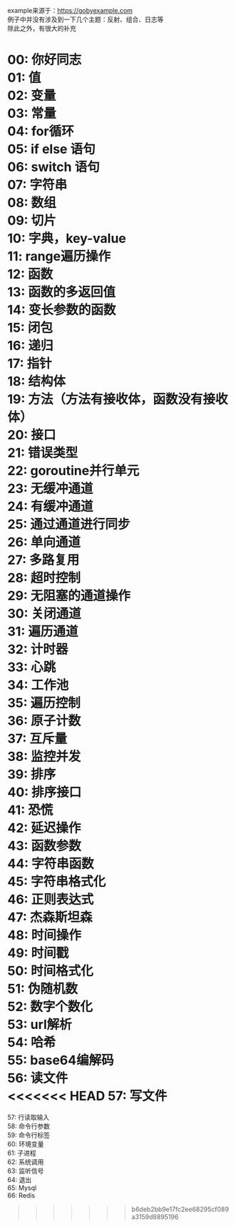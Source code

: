 example来源于：https://gobyexample.com <br/>
例子中并没有涉及到一下几个主题：反射、组合、日志等<br/>
除此之外，有很大的补充 <br/>

00: 你好同志<br/>
01: 值<br/>
02: 变量<br/>
03: 常量<br/>
04: for循环<br/>
05: if else 语句<br/>
06: switch 语句<br/>
07: 字符串<br/>
08: 数组<br/>
09: 切片<br/>
10: 字典，key-value<br/>
11: range遍历操作<br/>
12: 函数<br/>
13: 函数的多返回值<br/>
14: 变长参数的函数<br/>
15: 闭包<br/>
16: 递归<br/>
17: 指针<br/>
18: 结构体<br/>
19: 方法（方法有接收体，函数没有接收体）<br/>
20: 接口<br/>
21: 错误类型<br/>
22: goroutine并行单元<br/>
23: 无缓冲通道<br/>
24: 有缓冲通道<br/>
25: 通过通道进行同步<br/>
26: 单向通道<br/>
27: 多路复用<br/>
28: 超时控制<br/>
29: 无阻塞的通道操作<br/>
30: 关闭通道<br/>
31: 遍历通道<br/>
32: 计时器<br/>
33: 心跳<br/>
34: 工作池<br/>
35: 遍历控制<br/>
36: 原子计数<br/>
37: 互斥量<br/>
38: 监控并发<br/>
39: 排序<br/>
40: 排序接口<br/>
41: 恐慌<br/>
42: 延迟操作<br/>
43: 函数参数<br/>
44: 字符串函数<br/>
45: 字符串格式化<br/>
46: 正则表达式<br/>
47: 杰森斯坦森<br/>
48: 时间操作<br/>
49: 时间戳<br/>
50: 时间格式化<br/>
51: 伪随机数<br/>
52: 数字个数化<br/>
53: url解析<br/>
54: 哈希<br/>
55: base64编解码<br/>
56: 读文件<br/>
<<<<<<< HEAD
57: 写文件<br/>
=======
57: 行读取输入<br/>
58: 命令行参数<br/>
59: 命令行标签<br/>
60: 环境变量<br/>
61: 子进程<br/>
62: 系统调用<br/>
63: 监听信号<br/>
64: 退出<br/>
65: Mysql<br/>
66: Redis<br/>
>>>>>>> b6deb2bb9e17fc2ee68295cf089a3159d8895196
